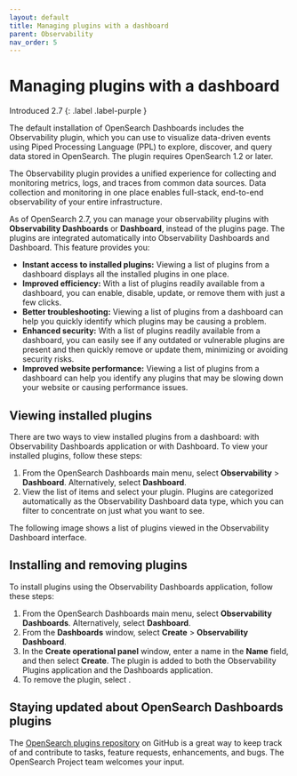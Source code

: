 ```yaml
---
layout: default
title: Managing plugins with a dashboard
parent: Observability
nav_order: 5
---
```


# Managing plugins with a dashboard

Introduced 2.7
{: .label .label-purple }

The default installation of OpenSearch Dashboards includes the Observability plugin, which you can use to visualize data-driven events using Piped Processing Language (PPL) to explore, discover, and query data stored in OpenSearch. The plugin requires OpenSearch 1.2 or later.

The Observability plugin provides a unified experience for collecting and monitoring metrics, logs, and traces from common data sources. Data collection and monitoring in one place enables full-stack, end-to-end observability of your entire infrastructure.

As of OpenSearch 2.7, you can manage your observability plugins with **Observability Dashboards** or **Dashboard**, instead of the plugins page. The plugins are integrated automatically into Observability Dashboards and Dashboard. This feature provides you:

- **Instant access to installed plugins:** Viewing a list of plugins from a dashboard displays all the installed plugins in one place.
- **Improved efficiency:** With a list of plugins readily available from a dashboard, you can enable, disable, update, or remove them with just a few clicks.
- **Better troubleshooting:** Viewing a list of plugins from a dashboard can help you quickly identify which plugins may be causing a problem.
- **Enhanced security:** With a list of plugins readily available from a dashboard, you can easily see if any outdated or vulnerable plugins are present and then quickly remove or update them, minimizing or avoiding security risks.
- **Improved website performance:** Viewing a list of plugins from a dashboard can help you identify any plugins that may be slowing down your website or causing performance issues.

## Viewing installed plugins

There are two ways to view installed plugins from a dashboard: with Observability Dashboards application or with Dashboard. To view your installed plugins, follow these steps:

1. From the OpenSearch Dashboards main menu, select **Observability** > **Dashboard**. Alternatively, select **Dashboard**.
2. View the list of items and select your plugin. Plugins are categorized automatically as the Observability Dashboard data type, which you can filter to concentrate on just what you want to see.

The following image shows a list of plugins viewed in the Observability Dashboard interface.

<insert image>

## Installing and removing plugins

To install plugins using the Observability Dashboards application, follow these steps:

1. From the OpenSearch Dashboards main menu, select **Observability Dashboards**. Alternatively, select **Dashboard**.
2. From the **Dashboards** window, select **Create** > **Observability Dashboard**.
3. In the **Create operational panel** window, enter a name in the **Name** field, and then select **Create**. The plugin is added to both the Observability Plugins application and the Dashboards application.
4. To remove the plugin, select <insert steps>.

 ## Staying updated about OpenSearch Dashboards plugins

The [OpenSearch plugins repository](https://github.com/opensearch-project/opensearch-plugins) on GitHub is a great way to keep track of and contribute to tasks, feature requests, enhancements, and bugs. The OpenSearch Project team welcomes your input.
